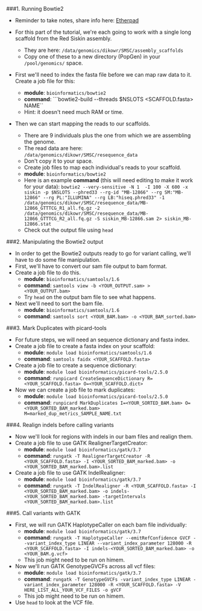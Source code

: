 ###1. Running Bowtie2
* Reminder to take notes, share info here: [Etherpad](https://pad.carpentries.org/CuuMC5spi7)
* For this part of the tutorial, we're each going to work with a single long scaffold from the Red Siskin assembly. 
	+ They are here: ```/data/genomics/dikowr/SMSC/assembly_scaffolds```
	+ Copy one of these to a new directory (PopGen) in your ```/pool/genomics/``` space.
* First we'll need to index the fasta file before we can map raw data to it. Create a job file for this:
	+ **module**: ```bioinformatics/bowtie2```
	+ **command**: ```bowtie2-build --threads $NSLOTS <SCAFFOLD.fasta> NAME``
	+ Hint: it doesn't need much RAM or time.
	
* Then we can start mapping the reads to our scaffolds.
	+ There are 9 individuals plus the one from which we are assembling the genome.
	+ The read data are here: ```/data/genomics/dikowr/SMSC/resequence_data```
	+ Don't copy it to your space.
	+ Create job files to map each individual's reads to your scaffold.
	+ **module**: ```bioinformatics/bowtie2```
	+ Here is an example **command** (this will need editing to make it work for your data): ```bowtie2 --very-sensitive -N 1  -I 100 -X 600 -x siskin -p $NSLOTS --phred33 --rg-id "MB-12866" --rg SM:"MB-12866" --rg PL:"ILLUMINA" --rg LB:"hiseq.phred33" -1 /data/genomics/dikowr/SMSC/resequence_data/MB-12866_GTTTCG_R1_all.fq.gz -2 /data/genomics/dikowr/SMSC/resequence_data/MB-12866_GTTTCG_R2_all.fq.gz -S siskin_MB-12866.sam 2> siskin_MB-12866.stat```
	+ Check out the output file using ```head```

###2. Manipulating the Bowtie2 output 
* In order to get the Bowtie2 outputs ready to go for variant calling, we'll have to do some file manipulation.
* First, we'll have to convert our sam file output to bam format.  
* Create a job file to do this.
	+ **module**: ```bioinformatics/samtools/1.6```
	+ **command**: ```samtools view -b <YOUR_OUTPUT.sam> > <YOUR_OUTPUT.bam>```  
	+ Try ```head``` on the output bam file to see what happens.
* Next we'll need to sort the bam file.
	+ **module**: ```bioinformatics/samtools/1.6```
	+ **command**: ```samtools sort <YOUR_BAM.bam> -o <YOUR_BAM_sorted.bam>```  
	
###3. Mark Duplicates with picard-tools
* For future steps, we will need an sequence dictionary and fasta index.
* Create a job file to create a fasta index on your scaffold:
	+ **module**: ```module load bioinformatics/samtools/1.6```
	+ **command**: ```samtools faidx <YOUR_SCAFFOLD.fasta>```
* Create a job file to create a sequence dictionary:
	+ **module**: ```module load bioinformatics/picard-tools/2.5.0```
	+ **command**: ```runpicard CreateSequenceDictionary R=<YOUR_SCAFFOLD.fasta> O=<YOUR_SCAFFOLD.dict>```
* Now we can create a job file to mark duplicates:
	+ **module**: ```module load bioinformatics/picard-tools/2.5.0```
	+ **command**: ```runpicard MarkDuplicates I=<YOUR_SORTED_BAM.bam> O=<YOUR_SORTED_BAM_marked.bam> M=marked_dup_metrics_SAMPLE_NAME.txt```

###4. Realign indels before calling variants
* Now we'll look for regions with indels in our bam files and realign them.
* Create a job file to use GATK RealignerTargetCreator:
	+ **module**: ```module load bioinformatics/gatk/3.7```
	+ **command**: ```rungatk -T RealignerTargetCreator -R <YOUR_SCAFFOLD.fasta> -I <YOUR_SORTED_BAM_marked.bam> -o <YOUR_SORTED_BAM_marked.bam>.list```
* Create a job file to use GATK IndelRealigner:
	+ **module**: ```module load bioinformatics/gatk/3.7```
	+ **command**: ```rungatk -T IndelRealigner -R <YOUR_SCAFFOLD.fasta> -I <YOUR_SORTED_BAM_marked.bam> -o indels-<YOUR_SORTED_BAM_marked.bam> -targetIntervals <YOUR_SORTED_BAM_marked.bam>.list```

###5. Call variants with GATK
* First, we will run GATK HaplotypeCaller on each bam file individually:
	+ **module**: ```module load bioinformatics/gatk/3.7```
	+ **command**: ```rungatk -T HaplotypeCaller --emitRefConfidence GVCF --variant_index_type LINEAR --variant_index_parameter 128000 -R <YOUR_SCAFFOLD.fasta> -I indels-<YOUR_SORTED_BAM_marked.bam> -o <YOUR_BAM.g.vcf>```
	+ This job might need to be run on himem.
* Now we'll run GATK GenotypeGVCFs across all vcf files:
	+ **module**: ```module load bioinformatics/gatk/3.7```
	+ **command**: ```rungatk -T GenotypeGVCFs -variant_index_type LINEAR -variant_index_parameter 128000 -R <YOUR_SCAFFOLD.fasta> -V HERE_LIST_ALL_YOUR_VCF_FILES -o gVCF```
	+ This job might need to be run on himem.
* Use ```head``` to look at the VCF file.


